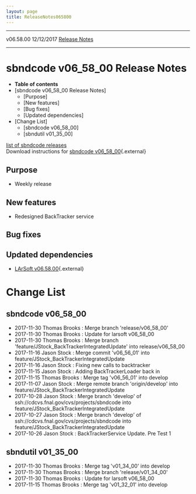 ```yaml
---
layout: page
title: ReleaseNotes065800
---
```


  ----------- ------------ -- -- ------------------------------------------------------
  v06.58.00   12/12/2017         [Release Notes](ReleaseNotes065800.html)
  ----------- ------------ -- -- ------------------------------------------------------



sbndcode v06\_58\_00 Release Notes
======================================================================================

-   **Table of contents**
-   [sbndcode v06\_58\_00 Release
    Notes]
    -   [Purpose]
    -   [New features]
    -   [Bug fixes]
    -   [Updated dependencies]
-   [Change List]
    -   [sbndcode v06\_58\_00]
    -   [sbndutil v01\_35\_00]

[list of sbndcode
releases](List_of_SBND_code_releases.html)\
Download instructions for [sbndcode
v06\_58\_00](http://scisoft.fnal.gov/scisoft/bundles/sbnd/v06_58_00/sbndcode-v06_58_00.html){.external}



Purpose
----------------------------------

-   Weekly release



New features
--------------------------------------------

-   Redesigned BackTracker service



Bug fixes
--------------------------------------



Updated dependencies
------------------------------------------------------------

-   [LArSoft
    v06.58.00](https://cdcvs.fnal.gov/redmine/projects/larsoft/wiki/ReleaseNotes065800){.external}



Change List
==========================================



sbndcode v06\_58\_00
----------------------------------------------------------

-   2017-11-30 Thomas Brooks : Merge branch \'release/v06\_58\_00\'
-   2017-11-30 Thomas Brooks : Update for larsoft v06\_58\_00
-   2017-11-30 Thomas Brooks : Merge branch
    \'feature/JStock\_BackTrackerIntegratedUpdate\' into
    release/v06\_58\_00
-   2017-11-16 Jason Stock : Merge commit \'v06\_56\_01\' into
    feature/JStock\_BackTrackerIntegratedUpdate
-   2017-11-16 Jason Stock : Fixing new calls to backtracker
-   2017-11-15 Jason Stock : Adding BackTrackerLoader back in
-   2017-11-15 Thomas Brooks : Merge tag \'v06\_56\_01\' into develop
-   2017-11-07 Jason Stock : Merge remote branch \'origin/develop\' into
    feature/JStock\_BackTrackerIntegratedUpdate
-   2017-10-28 Jason Stock : Merge branch \'develop\' of
    ssh://cdcvs.fnal.gov/cvs/projects/sbndcode into
    feature/JStock\_BackTrackerIntegratedUpdate
-   2017-10-27 Jason Stock : Merge branch \'develop\' of
    ssh://cdcvs.fnal.gov/cvs/projects/sbndcode into
    feature/JStock\_BackTrackerIntegratedUpdate
-   2017-10-26 Jason Stock : BackTrackerService Update. Pre Test 1



sbndutil v01\_35\_00
----------------------------------------------------------

-   2017-11-30 Thomas Brooks : Merge tag \'v01\_34\_00\' into develop
-   2017-11-30 Thomas Brooks : Merge branch \'release/v01\_34\_00\'
-   2017-11-30 Thomas Brooks : Update for larsoft v06\_58\_00
-   2017-11-15 Thomas Brooks : Merge tag \'v01\_32\_01\' into develop
